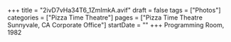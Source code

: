 +++
title = "2ivD7vHa34T6_1ZmImkA.avif"
draft = false
tags = ["Photos"]
categories = ["Pizza Time Theatre"]
pages = ["Pizza Time Theatre Sunnyvale, CA Corporate Office"]
startDate = ""
+++
Programming Room, 1982
